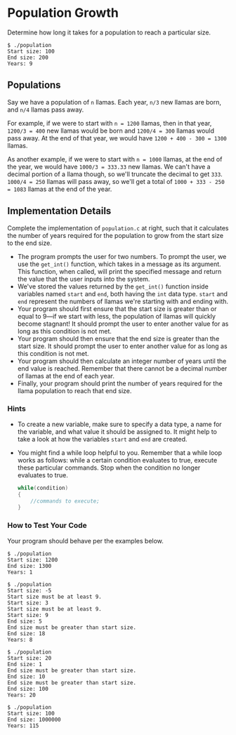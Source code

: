 # Population Growth

Determine how long it takes for a population to reach a particular size.

```
$ ./population
Start size: 100
End size: 200
Years: 9
```

## Populations

Say we have a population of `n` llamas. Each year, `n/3` new llamas are born, and `n/4` llamas pass away.

For example, if we were to start with `n = 1200` llamas, then in that year, `1200/3 = 400` new llamas would be born and `1200/4 = 300` llamas would pass away. At the end of that year, we would have `1200 + 400 - 300 = 1300` llamas.

As another example, if we were to start with `n = 1000` llamas, at the end of the year, we would have `1000/3 = 333.33` new llamas. We can't have a decimal portion of a llama though, so we'll truncate the decimal to get `333`. `1000/4 = 250` llamas will pass away, so we'll get a total of `1000 + 333 - 250 = 1083` llamas at the end of the year.

## Implementation Details

Complete the implementation of `population.c` at right, such that it calculates the number of years required for the population to grow from the start size to the end size.

* The program prompts the user for two numbers. To prompt the user, we use the `get_int()` function, which takes in a message as its argument. This function, when called, will print the specified message and return the value that the user inputs into the system.
* We've stored the values returned by the `get_int()` function inside variables named `start` and `end`, both having the `int` data type. `start` and `end` represent the numbers of llamas we're starting with and ending with.
* Your program should first ensure that the start size is greater than or equal to 9—if we start with less, the population of llamas will quickly become stagnant! It should prompt the user to enter another value for as long as this condition is not met.
* Your program should then ensure that the end size is greater than the start size. It should prompt the user to enter another value for as long as this condition is not met.
* Your program should then calculate an integer number of years until the end value is reached. Remember that there cannot be a decimal number of llamas at the end of each year.
* Finally, your program should print the number of years required for the llama population to reach that end size.

### Hints

* To create a new variable, make sure to specify a data type, a name for the variable, and what value it should be assigned to. It might help to take a look at how the variables `start` and `end` are created.

* You might find a while loop helpful to you. Remember that a while loop works as follows: while a certain condition evaluates to true, execute these particular commands. Stop when the condition no longer evaluates to true.
    ```C
    while(condition)
    {
        //commands to execute;
    }
    ```


### How to Test Your Code

Your program should behave per the examples below.


```
$ ./population
Start size: 1200
End size: 1300
Years: 1
```

```
$ ./population
Start size: -5
Start size must be at least 9.
Start size: 3
Start size must be at least 9.
Start size: 9
End size: 5
End size must be greater than start size.
End size: 18
Years: 8
```

```
$ ./population
Start size: 20
End size: 1
End size must be greater than start size.
End size: 10
End size must be greater than start size.
End size: 100
Years: 20
```

```
$ ./population
Start size: 100
End size: 1000000
Years: 115
```

